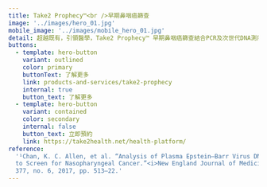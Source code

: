 ```yaml
---
title: Take2 Prophecy™<br />早期鼻咽癌篩查
image: '../images/hero_01.jpg'
mobile_image: '../images/mobile_hero_01.jpg'
detail: 超越既有，引領醫學，Take2 Prophecy™ 早期鼻咽癌篩查結合PCR及次世代DNA測序技術，能有效檢測到早期鼻咽癌。數據顯示，越早發現癌症，治療的效果就會越好，而存活率也能大幅提升¹。早期鼻咽癌沒有明顯病徵，許多患者未有及時檢測，因而未能了解身體狀況，錯失治療的黃金期。懂得準備，便沒有跨不過的難關。
buttons:
  - template: hero-button
    variant: outlined
    color: primary
    buttonText: 了解更多
    link: products-and-services/take2-prophecy
    internal: true
    button_text: 了解更多
  - template: hero-button
    variant: contained
    color: secondary
    internal: false
    button_text: 立即預約
    link: https://take2health.net/health-platform/
reference:
  '¹Chan, K. C. Allen, et al. “Analysis of Plasma Epstein–Barr Virus DNA
  to Screen for Nasopharyngeal Cancer.”<i>New England Journal of Medicine</i>, vol.
  377, no. 6, 2017, pp. 513–22.'
---
```


